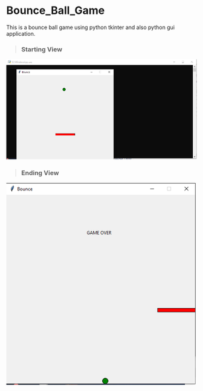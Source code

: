 # Bounce_Ball_Game
This is a bounce ball game using python tkinter and also python gui application.
>### Starting View
![](https://github.com/SohelRaja/Bounce_Ball_Game/blob/master/screenshots/bounceball.PNG)
>### Ending View
![](https://github.com/SohelRaja/Bounce_Ball_Game/blob/master/screenshots/bounceballGameOver.PNG)
